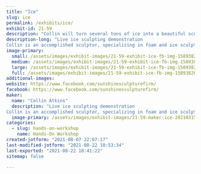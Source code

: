 ```yaml
---
title: "Ice"
slug: ice
permalink: /exhibits/ice/
exhibit-id: 21-59
description: "Collin will turn several tons of ice into a beautiful sculpture in front of your eyes!"
description-long: "Live ice sculpting demonstration
Collin is an accomplished sculptor, specializing in foam and ice sculptures. He and his team will turn several tons of ice into a beautiful sculpture in front of your eyes during this event!"
image-primary: 
  small: /assets/images/exhibit-images/21-59-exhibit-ice-fb-img-1589382045484-small.jpg
  medium: /assets/images/exhibit-images/21-59-exhibit-ice-fb-img-1589382045484-medium.jpg
  large: /assets/images/exhibit-images/21-59-exhibit-ice-fb-img-1589382045484-large.jpg
  full: /assets/images/exhibit-images/21-59-exhibit-ice-fb-img-1589382045484-full.jpg
additional-images: 
website: https://www.facebook.com/sunshinesculpturefirm/
facebook: https://www.facebook.com/sunshinesculpturefirm/
maker: 
  name: "Collin Atkins"
  description: "Live ice sculpting demonstration
Collin is an accomplished sculptor, specializing in foam and ice sculptures. He and his team will turn several tons of ice into a beautiful sculpture in front of your eyes during this event!"
  image-primary: /assets/images/exhibit-images/21-59-maker-ice-20210315-192937-medium.jpg
categories: 
  - slug: hands-on-workshop
    name: Hands-On Workshop
created-jotform: "2021-08-07 22:07:17"
last-modified-jotform: "2021-08-22 10:53:34"
last-exported: "2021-08-22 18:41:22"
sitemap: false

---
```

